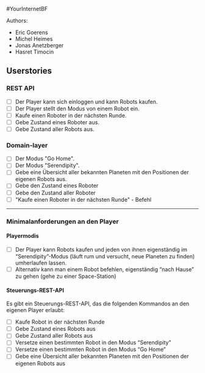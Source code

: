 #YourInternetBF

Authors:
- Eric Goerens
- Michel Heimes
- Jonas Anetzberger
- Hasret Timocin


## Userstories
### REST API
- [ ] Der Player kann sich einloggen und kann Robots kaufen.
- [ ] Der Player stellt den Modus von einem Robot ein.
- [ ] Kaufe einen Roboter in der nächsten Runde.
- [ ] Gebe Zustand eines Roboter aus.
- [ ] Gebe Zustand aller Robots aus.

### Domain-layer
- [ ] Der Modus "Go Home".
- [ ] Der Modus "Serendipity".
- [ ] Gebe eine Übersicht aller bekannten Planeten mit den Positionen der eigenen Robots aus.
- [ ] Gebe den Zustand eines Roboter
- [ ] Gebe den Zustand aller Roboter
- [ ] "Kaufe einen Roboter in der nächsten Runde" - Befehl

---

### Minimalanforderungen an den Player
#### Playermodis
- [ ] Der Player kann Robots kaufen und jeden von ihnen eigenständig im “Serendipity”-Modus (läuft rum und versucht, neue Planeten zu finden) umherlaufen lassen.
- [ ] Alternativ kann man einem Robot befehlen, eigenständig “nach Hause” zu gehen (gehe zu einer Space-Station)

#### Steuerungs-REST-API
Es gibt ein Steuerungs-REST-API, das die folgenden Kommandos an den eigenen Player erlaubt:
- [ ] Kaufe Robot in der nächsten Runde
- [ ] Gebe Zustand eines Robots aus
- [ ] Gebe Zustand aller Robots aus
- [ ] Versetze einen bestimmten Robot in den Modus “Serendipity”
- [ ] Versetze einen bestimmten Robot in den Modus “Go Home”
- [ ] Gebe eine Übersicht aller bekannten Planeten mit den Positionen der eigenen Robots aus
